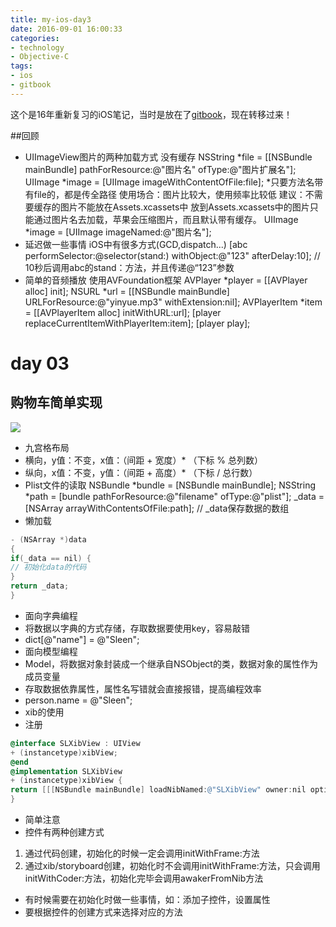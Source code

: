 ```yaml
---
title: my-ios-day3
date: 2016-09-01 16:00:33
categories: 
- technology
- Objective-C 
tags: 
- ios
- gitbook
---
```


这个是16年重新复习的iOS笔记，当时是放在了[gitbook](https://sleenxiu.gitbooks.io/my-learning-ios/content/)，现在转移过来！
<!-- more -->

##回顾
- UIImageView图片的两种加载方式
没有缓存
NSString *file = [[NSBundle mainBundle] pathForResource:@"图片名" ofType:@"图片扩展名"];
UIImage *image = [UIImage imageWithContentOfFile:file];
*只要方法名带有file的，都是传全路径
使用场合：图片比较大，使用频率比较低
建议：不需要缓存的图片不能放在Assets.xcassets中
放到Assets.xcassets中的图片只能通过图片名去加载，苹果会压缩图片，而且默认带有缓存。
UIImage *image = [UIImage imageNamed:@"图片名"];
- 延迟做一些事情
iOS中有很多方式(GCD,dispatch...)
[abc performSelector:@selector(stand:) withObject:@"123" afterDelay:10];
// 10秒后调用abc的stand：方法，并且传递@“123”参数
- 简单的音频播放
使用AVFoundation框架
AVPlayer *player = [[AVPlayer alloc] init];
NSURL *url = [[NSBundle mainBundle] URLForResource:@"yinyue.mp3" withExtension:nil];
AVPlayerItem *item = [[AVPlayerItem alloc] initWithURL:url];
[player replaceCurrentItemWithPlayerItem:item];
[player play];

# day 03
## 购物车简单实现
![](https://thumbnail0.baidupcs.com/thumbnail/9f9d244f14d78ba7a3acfcb6a4fa45a9?fid=3191038685-250528-979017796389468&time=1472378400&rt=pr&sign=FDTAER-DCb740ccc5511e5e8fedcff06b081203-08Sg5zeqlDKiivuQmaXtVD9Burk%3d&expires=8h&chkbd=0&chkv=0&dp-logid=5583740125953609836&dp-callid=0&size=c10000_u10000&quality=90)
- 九宫格布局
- 横向，y值：不变，x值：（间距 + 宽度）* （下标 % 总列数）
- 纵向，x值：不变，y值：（间距 + 高度）* （下标 / 总行数）
- Plist文件的读取
NSBundle *bundle = [NSBundle mainBundle];
NSString *path = [bundle pathForResource:@"filename" ofType:@"plist"];
_data = [NSArray arrayWithContentsOfFile:path]; // _data保存数据的数组
- 懒加载
```objectivec
- (NSArray *)data
{
if(_data == nil) {
// 初始化data的代码
}
return _data;
}
```
- 面向字典编程
- 将数据以字典的方式存储，存取数据要使用key，容易敲错
- dict[@"name"] = @"Sleen";
- 面向模型编程
- Model，将数据对象封装成一个继承自NSObject的类，数据对象的属性作为成员变量
- 存取数据依靠属性，属性名写错就会直接报错，提高编程效率
- person.name = @"Sleen";
- xib的使用
- 注册
```objectivec
@interface SLXibView : UIView
+ (instancetype)xibView;
@end
@implementation SLXibView
+ (instancetype)xibView {
return [[[NSBundle mainBundle] loadNibNamed:@"SLXibView" owner:nil options:nil] lastobject];
}
```

- 简单注意
- 控件有两种创建方式
1. 通过代码创建，初始化的时候一定会调用initWithFrame:方法
2. 通过xib/storyboard创建，初始化时不会调用initWithFrame:方法，只会调用initWithCoder:方法，初始化完毕会调用awakerFromNib方法
- 有时候需要在初始化时做一些事情，如：添加子控件，设置属性
- 要根据控件的创建方式来选择对应的方法




